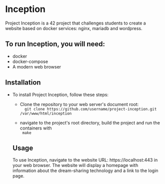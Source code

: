 # Inception
Project Inception is a 42 project that challenges students to create a website based on docker services: nginx, mariadb and wordpress.

## To run Inception, you will need:
- docker
- docker-compose
- A modern web browser

## Installation
- To install Project Inception, follow these steps:

  * Clone the repository to your web server's document root: <br>
`  git clone https://github.com/username/project-inception.git /var/www/html/inception` <br>
  
  * navigate to the project's root directory, build the project and run the containers with <br>
  `  make `  <br> 
  
  
  ## Usage
  To use Inception, navigate to the website URL: https://localhost:443 in your web browser. The website will display a homepage with information about the dream-sharing technology and a link to the login page.
